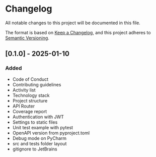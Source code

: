 # Changelog

All notable changes to this project will be documented in this file.

The format is based on [Keep a Changelog](https://keepachangelog.com/en/1.1.0/),
and this project adheres to [Semantic Versioning](https://semver.org/spec/v2.0.0.html).

## [0.1.0] - 2025-01-10

### Added

- Code of Conduct
- Contributing guidelines
- Activity list
- Technology stack
- Project structure
- API Router
- Coverage report
- Authentication with JWT
- Settings to static files
- Unit test example with pytest
- OpenAPI version from pyproject.toml
- Debug mode on PyCharm
- src and tests folder layout
- gitignore to JetBrains
